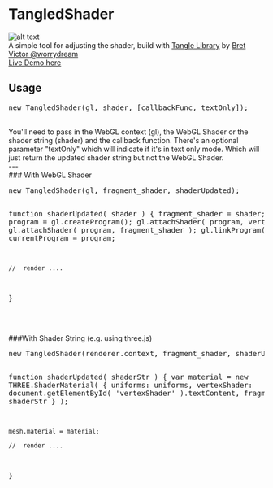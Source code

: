 # TangledShader

![alt text](http://www.bongiovi.tw/projects/tangledShader/tangledShader.jpg)
<br />
A simple tool for adjusting the shader, build with [Tangle Library](https://github.com/worrydream/Tangle) by [Bret Victor @worrydream](http://worrydream.com/) 
<br />
[Live Demo here](http://yiwenl.github.io/TangledShader/)
<br />

## Usage
<pre>
new TangledShader(gl, shader, [callbackFunc, textOnly]);
</pre>
<br />
You'll need to pass in the WebGL context (gl), the WebGL Shader or the shader string (shader) and the callback function. There's an optional parameter "textOnly" which will indicate if it's in text only mode. Which will just return the updated shader string but not the WebGL Shader.

<br />
---
<br />
### With WebGL Shader
<pre>
new TangledShader(gl, fragment_shader, shaderUpdated); 

function shaderUpdated( shader ) {
    fragment_shader = shader;
    var program = gl.createProgram();
	gl.attachShader( program, vertex_shader );
	gl.attachShader( program, fragment_shader );
	gl.linkProgram( program );
	currentProgram = program;
	
	//  render .... 
}
</pre>

<br />
<br />
###With Shader String (e.g. using three.js)
<pre>
new TangledShader(renderer.context, fragment_shader, shaderUpdated);

function shaderUpdated( shaderStr ) {
    var material = new THREE.ShaderMaterial( {
        uniforms: uniforms,
        vertexShader: document.getElementById( 'vertexShader' ).textContent,
        fragmentShader: shaderStr
    } );

    mesh.material = material;
	
	//  render .... 
}
</pre>
